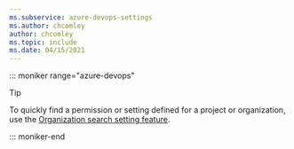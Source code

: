 ```yaml
---
ms.subservice: azure-devops-settings
ms.author: chcomley
author: chcomley
ms.topic: include
ms.date: 04/15/2021
---
```



::: moniker range="azure-devops"

> [!TIP]   
> To quickly find a permission or setting defined for a project or organization, use the [Organization search setting feature](../organizations/settings/search-settings.md).  

::: moniker-end
